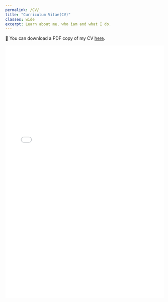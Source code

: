 ```yaml
---
permalink: /CV/
title: "Curriculum Vitae(CV)"
classes: wide
excerpt: Learn about me, who iam and what I do. 
---
```



📃 You can download a PDF copy of my CV [here](https://drive.google.com/file/d/1a20srnBPEXdMic148lRYL2j6VwIg_88H/view?usp=sharing).

<iframe src="/assets/Documents/Madan_CV.pdf
" width="100%" height="800" frameborder="no" border="0" marginwidth="0" marginheight="0"></iframe>
